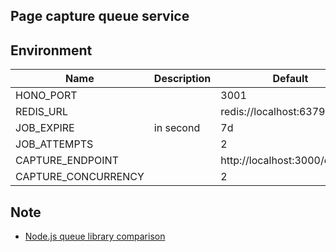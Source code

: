## Page capture queue service

## Environment

| Name                | Description | Default                       |
| ------------------- | ----------- | ----------------------------- |
| HONO_PORT           |             | 3001                          |
| REDIS_URL           |             | redis://localhost:6379        |
| JOB_EXPIRE          | in second   | 7d                            |
| JOB_ATTEMPTS        |             | 2                             |
| CAPTURE_ENDPOINT    |             | http://localhost:3000/capture |
| CAPTURE_CONCURRENCY |             | 2                             |

## Note

- [Node.js queue library comparison](https://npm-compare.com/agenda,bee-queue,bull,bullmq,kue)
